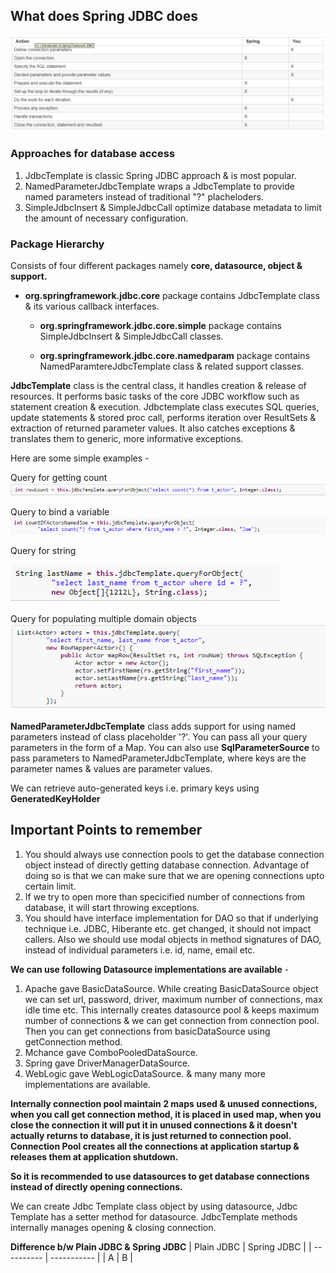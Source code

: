 ## What does Spring JDBC does ##
![Spring JDBC](https://github.com/deepakmotlani/Notes/blob/master/Spring%20JDBC/images/spring-jdbc-does-what.PNG)


### Approaches for database access ###
1. JdbcTemplate is classic Spring JDBC approach & is most popular.
2. NamedParameterJdbcTemplate wraps a JdbcTemplate to provide named parameters instead of traditional "?" placheloders.
3. SimpleJdbcInsert & SimpleJdbcCall optimize database metadata to limit the amount of necessary configuration.

### Package Hierarchy ###

Consists of four different packages namely **core, datasource, object & support.**

- **org.springframework.jdbc.core** package contains JdbcTemplate class & its various callback interfaces.

   - **org.springframework.jdbc.core.simple** package contains SimpleJdbcInsert & SimpleJdbcCall classes.

   - **org.springframework.jdbc.core.namedparam** package contains NamedParamtereJdbcTemplate class & related support classes.

**JdbcTemplate** class is the central class, it handles creation & release of resources. It performs basic tasks of the core JDBC workflow such as statement creation & execution. Jdbctemplate class executes SQL queries, update statements & stored proc call, performs iteration over ResultSets & extraction of returned parameter values. It also catches exceptions & translates them to generic, more informative exceptions. 

Here are some simple examples - 

Query for getting count
![](https://github.com/deepakmotlani/Notes/blob/master/Spring%20JDBC/images/jdbctemplate-ex1.PNG)


Query to bind a variable
![](https://github.com/deepakmotlani/Notes/blob/master/Spring%20JDBC/images/jdbctemplate-ex2.PNG)


Query for string

![](https://github.com/deepakmotlani/Notes/blob/master/Spring%20JDBC/images/jdbctemplate-ex3.PNG)


Query for populating multiple domain objects
![](https://github.com/deepakmotlani/Notes/blob/master/Spring%20JDBC/images/jdbctemplate-ex4.PNG)


**NamedParameterJdbcTemplate** class adds support for using named parameters instead of class placeholder '?'. You can pass all your query parameters in the form of a Map. You can also use **SqlParameterSource** to pass parameters to NamedParameterJdbcTemplate, where keys are the parameter names & values are parameter values.

We can retrieve auto-generated keys i.e. primary keys using **GeneratedKeyHolder**

## Important Points to remember
1. You should always use connection pools to get the database connection object instead of directly getting database connection. Advantage of doing so is that we can make sure that we are opening connections upto certain limit.
2. If we try to open more than specicified number of connections from database, it will start throwing exceptions.
3. You should have interface implementation for DAO so that if underlying technique i.e. JDBC, Hiberante etc. get changed, it should not impact callers. Also we should use modal objects in method signatures of DAO, instead of individual parameters i.e. id, name, email etc.

**We can use following Datasource implementations are available** -
1. Apache gave BasicDataSource. 
   While creating BasicDataSource object we can set url, password, driver, maximum number of connections, max idle time etc. This internally creates datasource pool & keeps maximum number of connections & we can get connection from connection pool. Then you can get connections from basicDataSource using getConnection method.
2. Mchance gave ComboPooledDataSource.
3. Spring gave DriverManagerDataSource.
4. WebLogic gave WebLogicDataSource. 
& many many more implementations are available.

**Internally connection pool maintain 2 maps used & unused connections, when you call get connection method, it is placed in used map, when you close the connection it will put it in unused connections & it doesn't actually returns to database, it is just returned to connection pool. Connection Pool creates all the connections at application startup & releases them at application shutdown.**

**So it is recommended to use datasources to get database connections instead of directly opening connections.**

We can create Jdbc Template class object by using datasource, Jdbc Template has a setter method for datasource. JdbcTemplate methods internally manages opening & closing connection.

**Difference b/w Plain JDBC & Spring JDBC**
| Plain JDBC | Spring JDBC |
| ---------- | ----------- |
| A | B |
